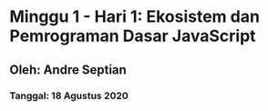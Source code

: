 # Minggu 1 - Hari 1: Ekosistem dan Pemrograman Dasar JavaScript
## Oleh: Andre Septian
### Tanggal: 18 Agustus 2020